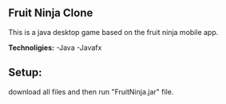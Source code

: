 ## Fruit Ninja Clone

This is a java desktop game based on the fruit ninja mobile app. 

**Technoligies:**
-Java
-Javafx

 ## Setup:
download all files and then run 	"FruitNinja.jar" file.	
